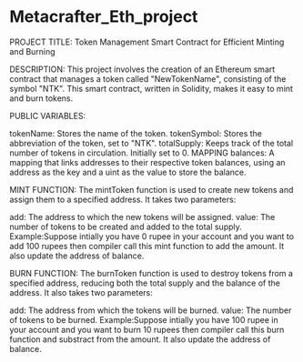 # Metacrafter_Eth_project
PROJECT TITLE: Token Management Smart Contract for Efficient Minting and Burning

DESCRIPTION: This project involves the creation of an Ethereum smart contract that manages a token called "NewTokenName", consisting of the symbol "NTK". This smart contract, written in Solidity, makes it easy to mint and burn tokens.

PUBLIC VARIABLES:

tokenName: Stores the name of the token.
tokenSymbol: Stores the abbreviation of the token, set to "NTK".
totalSupply: Keeps track of the total number of tokens in circulation. Initially set to 0.
MAPPING balances: A mapping that links addresses to their respective token balances, using an address as the key and a uint as the value to store the balance.

MINT FUNCTION: The mintToken function is used to create new tokens and assign them to a specified address. It takes two parameters:

add: The address to which the new tokens will be assigned.
value: The number of tokens to be created and added to the total supply.
Example:Suppose intially you have 0 rupee in your account and you want to add 100 rupees then compiler call this mint function to add the amount. It also update the address of balance.

BURN FUNCTION: The burnToken function is used to destroy tokens from a specified address, reducing both the total supply and the balance of the address. It also takes two parameters:

add: The address from which the tokens will be burned.
value: The number of tokens to be burned.
Example:Suppose intially you have 100 rupee in your account and you want to burn 10 rupees then compiler call this burn function and substract from the amount. It also update the address of balance.
